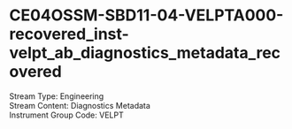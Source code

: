 # CE04OSSM-SBD11-04-VELPTA000-recovered_inst-velpt_ab_diagnostics_metadata_recovered

Stream Type: Engineering<br>
Stream Content: Diagnostics Metadata<br>
Instrument Group Code: VELPT<br>

